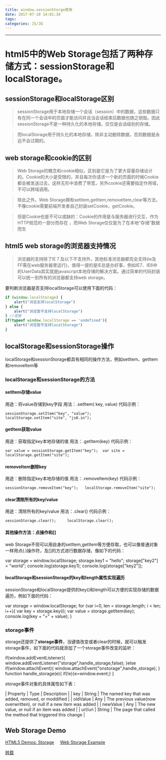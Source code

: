 ```yaml
---
title: window.sessionStorge使用
date: 2017-07-10 14:01:34
tags:
categories: JS/JQ
---
```

------

<!-- more -->
# html5中的Web Storage包括了两种存储方式：sessionStorage和localStorage。

<!-- more -->

## sessionStorage和localStorage区别

> sessionStorage用于本地存储一个会话（session）中的数据，这些数据只有在同一个会话中的页面才能访问并且当会话结束后数据也随之销毁。因此sessionStorage不是一种持久化的本地存储，仅仅是会话级别的存储。

> 而localStorage用于持久化的本地存储，除非主动删除数据，否则数据是永远不会过期的。

## web storage和cookie的区别

> Web Storage的概念和cookie相似，区别是它是为了更大容量存储设计的。Cookie的大小是受限的，并且每次你请求一个新的页面的时候Cookie都会被发送过去，这样无形中浪费了带宽，另外cookie还需要指定作用域，不可以跨域调用。

> 除此之外，Web Storage拥有setItem,getItem,removeItem,clear等方法，不像cookie需要前端开发者自己封装setCookie，getCookie。

> 但是Cookie也是不可以或缺的：Cookie的作用是与服务器进行交互，作为HTTP规范的一部分而存在 ，而Web Storage仅仅是为了在本地“存储”数据而生

## html5 web storage的浏览器支持情况

> 浏览器的支持除了IE７及以下不支持外，其他标准浏览器都完全支持(ie及FF需在web服务器里运行)，值得一提的是IE总是办好事，例如IE7、IE6中的UserData其实就是javascript本地存储的解决方案。通过简单的代码封装可以统一到所有的浏览器都支持web storage。

要判断浏览器是否支持localStorage可以使用下面的代码：

```js
if (window.localStorage) {
    alert("浏览支持localStorage")
} else {
    alert("浏览暂不支持localStorage")
} //或者
if(typeof window.localStorage == 'undefined'){ 	
    alert("浏览暂不支持localStorage")
}
```
## localStorage和sessionStorage操作

localStorage和sessionStorage都具有相同的操作方法，例如setItem、getItem和removeItem等

### localStorage和sessionStorage的方法

#### setItem存储value

用途：将value存储到key字段
用法：.setItem( key, value)
代码示例：

 	sessionStorage.setItem("key", "value"); 	localStorage.setItem("site", "js8.in");

#### getItem获取value

用途：获取指定key本地存储的值
用法：.getItem(key)
代码示例：

 	var value = sessionStorage.getItem("key"); 	var site = localStorage.getItem("site");

#### removeItem删除key

用途：删除指定key本地存储的值
用法：.removeItem(key)
代码示例：

 	sessionStorage.removeItem("key"); 	localStorage.removeItem("site");

#### clear清除所有的key/value

用途：清除所有的key/value
用法：.clear()
代码示例：

 	sessionStorage.clear(); 	localStorage.clear();

#### 其他操作方法：点操作和[]

web Storage不但可以用自身的setItem,getItem等方便存取，也可以像普通对象一样用点(.)操作符，及[]的方式进行数据存储，像如下的代码：

 var storage = window.localStorage; storage.key1 = "hello"; storage["key2"] = "world"; console.log(storage.key1); console.log(storage["key2"]);

#### localStorage和sessionStorage的key和length属性实现遍历

sessionStorage和localStorage提供的key()和length可以方便的实现存储的数据遍历，例如下面的代码：

 var storage = window.localStorage; for (var i=0, len = storage.length; i  <  len; i++){     var key = storage.key(i);     var value = storage.getItem(key);     console.log(key + "=" + value); }

### storage事件

storage还提供了**storage事件**，当键值改变或者clear的时候，就可以触发storage事件，如下面的代码就添加了一个storage事件改变的监听：

 if(window.addEventListener){ 	window.addEventListener("storage",handle_storage,false); }else if(window.attachEvent){ 	window.attachEvent("onstorage",handle_storage); } function handle_storage(e){ 	if(!e){e=window.event;}	 }

storage事件对象的具体属性如下表：

| Property | Type | Description |
| key | String | The named key that was added, removed, or moddified |
| oldValue | Any | The previous value(now overwritten), or null if a new item was added |
| newValue | Any | The new value, or null if an item was added |
| url/uri | String | The page that called the method that triggered this change |


## Web Storage Demo

[HTML5 Demos: Storage](http://html5demos.com/storage)     [Web Storage Example](http://people.opera.com/shwetankd/external/demos/webstorage_demo.htm)

[转载](http://www.cnblogs.com/yuzhongwusan/archive/2011/12/19/2293347.html)
